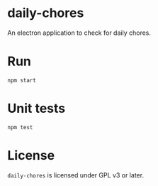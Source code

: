 # daily-chores

An electron application to check for daily chores.

# Run

	npm start

# Unit tests

	npm test

# License

`daily-chores` is licensed under GPL v3 or later.
